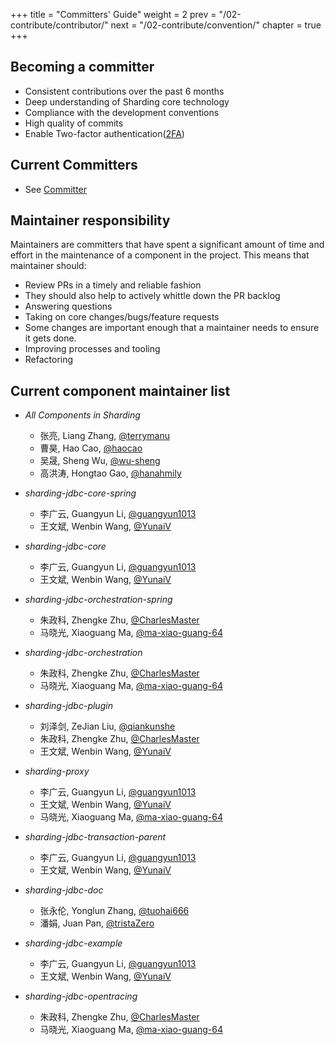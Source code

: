 +++
title = "Committers' Guide"
weight = 2
prev = "/02-contribute/contributor/"
next = "/02-contribute/convention/"
chapter = true
+++

## Becoming a committer

 - Consistent contributions over the past 6 months
 - Deep understanding of Sharding core technology
 - Compliance with the development conventions
 - High quality of commits
 - Enable Two-factor authentication([2FA](/02-contribute/2fa/))

## Current Committers

 - See [Committer](/01-organization/)
 
## Maintainer responsibility

Maintainers are committers that have spent a significant amount of time and effort in the maintenance of a component in the project. This means that maintainer should:
   
 - Review PRs in a timely and reliable fashion
 - They should also help to actively whittle down the PR backlog
 - Answering questions
 - Taking on core changes/bugs/feature requests
 - Some changes are important enough that a maintainer needs to ensure it gets done.
 - Improving processes and tooling
 - Refactoring
 
## Current component maintainer list

 - *All Components in Sharding*
 
     - 张亮, Liang Zhang, [@terrymanu](https://github.com/terrymanu)
     - 曹昊, Hao Cao, [@haocao](https://github.com/haocao)
     - 吴晟, Sheng Wu, [@wu-sheng](https://github.com/wu-sheng)
     - 高洪涛, Hongtao Gao, [@hanahmily](https://github.com/hanahmily)
     
 - *sharding-jdbc-core-spring*
 
     - 李广云, Guangyun Li, [@guangyun1013](https://github.com/guangyun1013)
     - 王文斌, Wenbin Wang, [@YunaiV](https://github.com/YunaiV) 
     
 - *sharding-jdbc-core*
 
     - 李广云, Guangyun Li, [@guangyun1013](https://github.com/guangyun1013)
     - 王文斌, Wenbin Wang, [@YunaiV](https://github.com/YunaiV) 
     
 - *sharding-jdbc-orchestration-spring*
 
     - 朱政科, Zhengke Zhu, [@CharlesMaster](https://github.com/CharlesMaster) 
     - 马晓光, Xiaoguang Ma, [@ma-xiao-guang-64](https://github.com/ma-xiao-guang-64)
 
 - *sharding-jdbc-orchestration*
  
     - 朱政科, Zhengke Zhu, [@CharlesMaster](https://github.com/CharlesMaster)
     - 马晓光, Xiaoguang Ma, [@ma-xiao-guang-64](https://github.com/ma-xiao-guang-64)
 
 - *sharding-jdbc-plugin*
 
     - 刘泽剑, ZeJian Liu, [@qiankunshe](https://github.com/qiankunshe)
     - 朱政科, Zhengke Zhu, [@CharlesMaster](https://github.com/CharlesMaster)
     - 王文斌, Wenbin Wang, [@YunaiV](https://github.com/YunaiV) 
 
 - *sharding-proxy*
  
     - 李广云, Guangyun Li, [@guangyun1013](https://github.com/guangyun1013)
     - 王文斌, Wenbin Wang, [@YunaiV](https://github.com/YunaiV)
     - 马晓光, Xiaoguang Ma, [@ma-xiao-guang-64](https://github.com/ma-xiao-guang-64)
 
 - *sharding-jdbc-transaction-parent*
 
     - 李广云, Guangyun Li, [@guangyun1013](https://github.com/guangyun1013)
     - 王文斌, Wenbin Wang, [@YunaiV](https://github.com/YunaiV) 
     
 - *sharding-jdbc-doc*
 
     - 张永伦, Yonglun Zhang, [@tuohai666](https://github.com/tuohai666)
     - 潘娟, Juan Pan, [@tristaZero](https://github.com/tristaZero)
 
 - *sharding-jdbc-example*
 
     - 李广云, Guangyun Li, [@guangyun1013](https://github.com/guangyun1013)
     - 王文斌, Wenbin Wang, [@YunaiV](https://github.com/YunaiV) 
 
 - *sharding-jdbc-opentracing*
 
     - 朱政科, Zhengke Zhu, [@CharlesMaster](https://github.com/CharlesMaster)
     - 马晓光, Xiaoguang Ma, [@ma-xiao-guang-64](https://github.com/ma-xiao-guang-64)